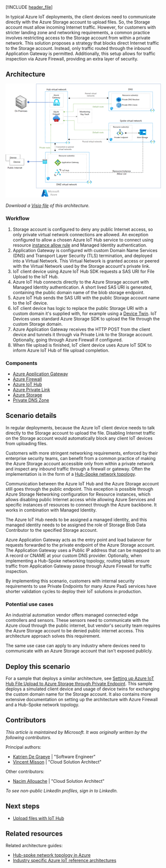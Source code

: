 <!-- Use the aac-browse-header.yml -->

[!INCLUDE [header_file](../../../includes/sol-idea-header.md)]

In typical Azure IoT deployments, the client devices need to communicate directly with the Azure Storage account to upload files. So, the Storage account must allow incoming Internet traffic. However, for customers with stricter landing zone and networking requirements, a common practice involves restricting access to the Storage account from within a private network.
This solution proposes a strategy that blocks direct Internet traffic to the Storage account. Instead, only traffic routed through the inbound Application Gateway is permitted. Additionally, this setup allows for traffic inspection via Azure Firewall, providing an extra layer of security.

## Architecture

![Diagram of the Azure IoT Hub File Upload feature to a private storage account architecture.](./media/iothub-file-upload-private-link.png)

*Download a [Visio file](https://arch-center.azureedge.net/azure-iot-file-upload-private-network.vsdx) of this architecture.*

### Workflow

1. Storage account is configured to deny any public Internet access, so only private virtual network connections are allowed. An exception configured to allow a chosen Azure IoT Hub service to connect using resource [instance allow rule](https://learn.microsoft.com/azure/storage/common/storage-network-security?tabs=azure-portal#grant-access-from-azure-resource-instances) and Managed Identity authentication.
2. Application Gateway is configured with custom Domain Name Services (DNS) and Transport Layer Security (TLS) termination, and deployed into a Virtual Network. This Virtual Network is granted access or peered with the Virtual Network used by the Storage account's private link.
3. IoT client device using Azure IoT Hub SDK requests a SAS URI for File Upload to the IoT Hub.
4. Azure IoT Hub connects directly to the Azure Storage account with Managed Identity authentication. A short lived SAS URI is generated, containing the public domain name of the blob storage endpoint.
5. Azure IoT Hub sends the SAS URI with the public Storage account name to the IoT device.
6. IoT client device has logic to replace the public Storage URI with a custom domain it's supplied with, for example using a [Device Twin](/azure/iot-hub/iot-hub-devguide-device-twins). IoT Devices uses standard Azure Storage SDK to upload the file through the custom Storage domain.
7. Azure Application Gateway receives the HTTP POST from the client device and tunnels it through via Private Link to the Storage account. Optionally, going through Azure Firewall if configured.
8. When file upload is finished, IoT client device uses Azure IoT SDK to inform Azure IoT Hub of file upload completion.

### Components

- [Azure Application Gateway](/azure/well-architected/service-guides/azure-application-gateway)
- [Azure Firewall](/azure/well-architected/service-guides/azure-firewall)
- [Azure IoT Hub](https://azure.microsoft.com/products/iot-hub/)
- [Azure Private Link](https://learn.microsoft.com/azure/private-link/)
- [Azure Storage](/azure/well-architected/service-guides/storage-accounts/security)
- [Private DNS Zone](https://learn.microsoft.com/azure/dns/private-dns-overview)

## Scenario details

In regular deployments, because the Azure IoT client device needs to talk directly to the Storage account to upload the file. Disabling Internet traffic on the Storage account would automatically block any client IoT devices from uploading files.

Customers with more stringent networking requirements, enforced by their enterprise security teams, can benefit from a common practice of making the Azure Storage account accessible only from within a private network and inspect any inbound traffic through a firewall or gateway. Often the implementation is in the form of a [Hub-Spoke network topology](/azure/architecture/networking/architecture/hub-spoke).

Communication between the Azure IoT Hub and the Azure Storage account still goes through the public endpoint. This exception is possible through Azure Storage Networking configuration for Resource instances, which allows disabling public Internet access while allowing Azure Services and specific instances of resources to connect through the Azure backbone. It works in combination with Managed Identity.

The Azure IoT Hub needs to be assigned a managed identity, and this managed identity needs to be assigned the role of Storage Blob Data Contributor to the specified Storage account.

Azure Application Gateway acts as the entry point and load balancer for requests forwarded to the private endpoint of the Azure Storage account. The Application Gateway uses a Public IP address that can be mapped to an A record or CNAME at your custom DNS provider. Optionally, when implementing a Hub-Spoke networking topology, routing tables ensure traffic from Application Gateway passe through Azure Firewall for traffic inspection.

By implementing this scenario, customers with internal security requirements to use Private Endpoints for many Azure PaaS services have shorter validation cycles to deploy their IoT solutions in production.

### Potential use cases

An industrial automation vendor offers managed connected edge controllers and sensors. These sensors need to communicate with the Azure cloud through the public internet, but vendor's security team requires the Azure Storage account to be denied public internet access. This architecture approach solves this requirement.

The same use case can apply to any industry where devices need to communicate with an Azure Storage account that isn't exposed publicly.

## Deploy this scenario

For a sample that deploys a similar architecture, see [Setting up Azure IoT Hub File Upload to Azure Storage through Private Endpoint](https://github.com/Azure-Samples/azure-edge-extensions-iothub-fileupload-privatelink). This sample deploys a simulated client device and usage of device twins for exchanging the custom domain name for the Storage account. It also contains more extensive documentation on setting up the architecture with Azure Firewall and a Hub-Spoke network topology.

## Contributors

*This article is maintained by Microsoft. It was originally written by the following contributors.*

Principal authors:

- [Katrien De Graeve](https://linkedin.com/in/katriendg) | "Software Engineer"
- [Vincent Misson](https://www.linkedin.com/in/vmisson/) | "Cloud Solution Architect"

Other contributors:

- [Nacim Allouache](https://www.linkedin.com/in/nacim-allouache) | "Cloud Solution Architect"

*To see non-public LinkedIn profiles, sign in to LinkedIn.*

## Next steps

- [Upload files with IoT Hub](/azure/iot-hub/iot-hub-devguide-file-upload)

## Related resources

Related architecture guides:

- [Hub-spoke network topology in Azure](/azure/architecture/networking/architecture/hub-spoke)
- [Industry specific Azure IoT reference architectures](/azure/architecture/reference-architectures/iot/industry-iot-hub-page)
